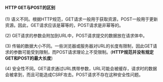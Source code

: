 #### HTTP GET与POST的区别

(1) 语义不同。根据HTTP规范，GET请求一般用于获取资源，POST一般用于更新资源。因此，GET请求应该是幂等的，POST请求是非幂等的。

(2) GET请求的参数会附加到URL中，POST请求提交的数据放在请求体中。

(3) 传输的数据大小不同。一些浏览器或服务器对URL的长度有限制，因此GET请求的参数可能受到限制，而POST请求理论上不受限制。(**HTTP规范并没有规定GET和POST的最大长度**)

(4) 安全性不同。GET请求通过URL携带参数，URL可能会被缓存，请求时的数据会被拿到，而且可能造成CSRF攻击。POST请求不存在这种安全性问题。